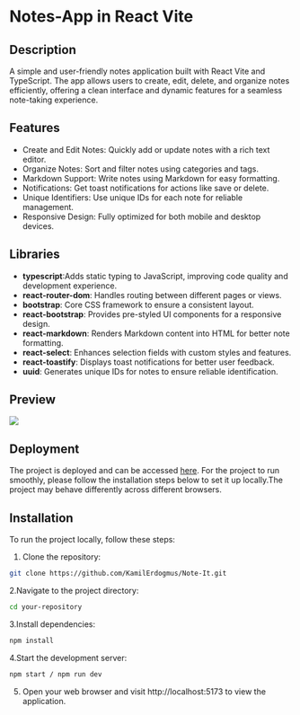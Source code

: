 # Notes-App in React Vite

## Description

A simple and user-friendly notes application built with React Vite and TypeScript. The app allows users to create, edit, delete, and organize notes efficiently, offering a clean interface and dynamic features for a seamless note-taking experience.

## Features

- Create and Edit Notes: Quickly add or update notes with a rich text editor.
- Organize Notes: Sort and filter notes using categories and tags.
- Markdown Support: Write notes using Markdown for easy formatting.
- Notifications: Get toast notifications for actions like save or delete.
- Unique Identifiers: Use unique IDs for each note for reliable management.
- Responsive Design: Fully optimized for both mobile and desktop devices.

## Libraries

- **typescript**:Adds static typing to JavaScript, improving code quality and development experience.
- **react-router-dom**: Handles routing between different pages or views.
- **bootstrap**: Core CSS framework to ensure a consistent layout.
- **react-bootstrap**: Provides pre-styled UI components for a responsive design.
- **react-markdown**: Renders Markdown content into HTML for better note formatting.
- **react-select**: Enhances selection fields with custom styles and features.
- **react-toastify**: Displays toast notifications for better user feedback.
- **uuid**: Generates unique IDs for notes to ensure reliable identification.

## Preview

![](/public/Note-it.gif)

## Deployment

The project is deployed and can be accessed [here](https://note-it-blond.vercel.app/). For the project to run smoothly, please follow the installation steps below to set it up locally.The project may behave differently across different browsers.

## Installation

To run the project locally, follow these steps:

1. Clone the repository:

```bash
git clone https://github.com/KamilErdogmus/Note-It.git
```

2.Navigate to the project directory:

```bash
cd your-repository
```

3.Install dependencies:

```bash
npm install
```

4.Start the development server:

```bash
npm start / npm run dev
```

5. Open your web browser and visit http://localhost:5173 to view the application.
